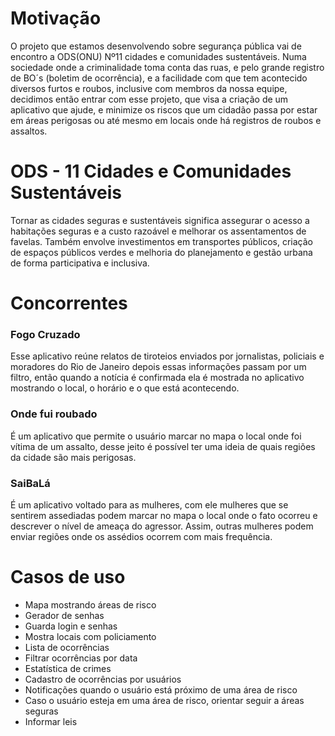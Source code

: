 # Motivação
O projeto que estamos desenvolvendo sobre segurança pública vai de encontro a ODS(ONU) Nº11 cidades e comunidades sustentáveis. Numa sociedade onde a criminalidade toma conta das ruas, e pelo grande registro de BO´s (boletim de ocorrência), e a facilidade com que tem acontecido diversos furtos e roubos, inclusive com membros da nossa equipe, decidimos então entrar com esse projeto, que visa a criação de um aplicativo que ajude, e minimize os riscos que um cidadão passa por estar em áreas perigosas ou até mesmo em locais onde há registros de roubos e assaltos.

# ODS - 11 Cidades e Comunidades Sustentáveis
Tornar as cidades seguras e sustentáveis significa assegurar o acesso a habitações seguras e a custo razoável e melhorar os assentamentos de favelas. Também envolve investimentos em transportes públicos, criação de espaços públicos verdes e melhoria do planejamento e gestão urbana de forma participativa e inclusiva.

# Concorrentes

### Fogo Cruzado

Esse aplicativo reúne relatos de tiroteios enviados por jornalistas, policiais e moradores do Rio de Janeiro depois essas informações passam por um filtro, então quando a notícia é confirmada ela é mostrada no aplicativo mostrando o local, o horário e o que está acontecendo.

### Onde fui roubado

É um aplicativo que permite o usuário marcar no mapa o local onde foi vítima de um assalto, desse jeito é possível ter uma ideia de quais regiões da cidade são mais perigosas.

### SaiBaLá

É um aplicativo voltado para as mulheres, com ele mulheres que se sentirem assediadas podem marcar no mapa o local onde o fato ocorreu e descrever o nível de ameaça do agressor. Assim, outras mulheres podem enviar regiões onde os assédios ocorrem com mais frequência.

# Casos de uso

 - Mapa mostrando áreas de risco
 - Gerador de senhas
 - Guarda login e senhas
 - Mostra locais com policiamento
 - Lista de ocorrências
 - Filtrar ocorrências por data
 - Estatística de crimes
 - Cadastro de ocorrências por usuários
 - Notificações quando o usuário está próximo de uma área de risco
 - Caso o usuário esteja em uma área de risco, orientar seguir a áreas seguras
 - Informar leis

